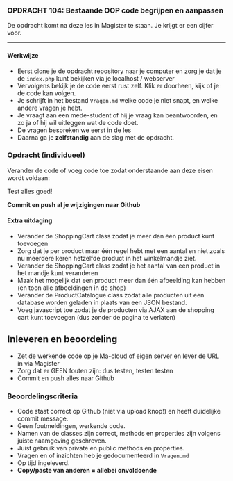 ### OPDRACHT 104: Bestaande OOP code begrijpen en aanpassen 

De opdracht komt na deze les in Magister te staan. Je krijgt er een cijfer voor.

---
#### Werkwijze
* Eerst clone je de opdracht repository naar je computer en zorg je dat je de `index.php` kunt bekijken via je localhost / webserver
* Vervolgens bekijk je de code eerst rust zelf. Klik er doorheen, kijk of je de code kan volgen.
* Je schrijft in het bestand `Vragen.md` welke code je niet snapt, en welke andere vragen je hebt.
* Je vraagt aan een mede-student of hij je vraag kan beantwoorden, en zo ja of hij wil uitleggen wat de code doet.
* De vragen bespreken we eerst in de les
* Daarna ga je **zelfstandig** aan de slag met de opdracht.

### Opdracht (individueel)

Verander de code of voeg code toe zodat onderstaande aan deze eisen wordt voldaan:

<!-- - Voeg zelf een aantal producten toe aan de catalogus. -->
<!-- - Zorg dat de afbeeldingen van de producten worden getoond op de productpagina -->
<!-- - Laat de prijs zien op de productpagina EN in het winkelmandje -->
<!-- - Het winkelmandje moet ook de afbeeldingen en de prijzen tonen -->
<!-- - Het winkelmandje laat onderaan het totaalbedrag zien voor alle producten die er in zitten -->
<!-- - Zorg dat het winkelmandje met het aanroepen van één method kan leegmaken, voeg ook een knop toe aan het winkelmandje hiervoor. -->
<!-- - Zorg dat elk product linkt naar een product pagina die alle gegevens van één product laat zien  -->


Test alles goed!  

**Commit en push al je wijzigingen naar Github**


#### Extra uitdaging
- Verander de ShoppingCart class zodat je meer dan één product kunt toevoegen
- Zorg dat je per product maar één regel hebt met een aantal en niet zoals nu meerdere keren hetzelfde product in het winkelmandje ziet.
- Verander de ShoppingCart class zodat je het aantal van een product in het mandje kunt veranderen
- Maak het mogelijk dat een product meer dan één afbeelding kan hebben (en toon alle afbeeldingen in de shop)
- Verander de ProductCatalogue class zodat alle producten uit een database worden geladen in plaats van een JSON bestand.
- Voeg javascript toe zodat je de producten via AJAX aan de shopping cart kunt toevoegen (dus zonder de pagina te verlaten) 

## Inleveren en beoordeling
- Zet de werkende code op je Ma-cloud of eigen server en lever de URL in via Magister 
- Zorg dat er GEEN fouten zijn: dus testen, testen testen
- Commit en push alles naar Github


### Beoordelingscriteria
- Code staat correct op Github (niet via upload knop!) en heeft duidelijke commit message.
- Geen foutmeldingen, werkende code.
- Namen van de classes zijn correct, methods en properties zijn volgens juiste naamgeving geschreven.
- Juist gebruik van private en public methods en properties.
- Vragen en of inzichten heb je gedocumenteerd in `Vragen.md`
- Op tijd ingeleverd.
- **Copy/paste van anderen = allebei onvoldoende** 
